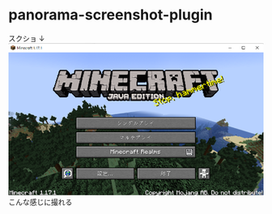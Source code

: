 # panorama-screenshot-plugin
スクショ
↓
<img src="https://raw.githubusercontent.com/Hashibutogarasu/panorama-screenshot-plugin/main/screenshot.png">
こんな感じに撮れる
